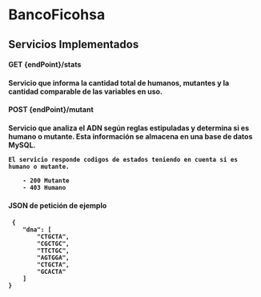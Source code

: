 # BancoFicohsa
<h2> Servicios Implementados</h2>

 <h4>GET {endPoint}/stats<h4>
	Servicio que informa la cantidad total de humanos, mutantes y la cantidad comparable de las variables en uso.
 
 <h4>POST {endPoint}/mutant<h4>
	Servicio que analiza el ADN según reglas estipuladas y determina si es humano o mutante. Esta información se almacena en una base de datos MySQL.
 
 
	El servicio responde codigos de estados teniendo en cuenta si es humano o mutante.
	
		- 200 Mutante
		- 403 Humano

 <h4>JSON de petición de ejemplo<h4
 
	 {
		"dna": [
			"CTGCTA", 
			"CGCTGC", 
			"TTCTGC", 
			"AGTGGA", 
			"CTGCTA", 
			"GCACTA"
		]
	}
 
